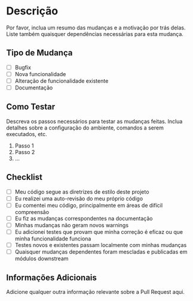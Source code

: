# Descrição

Por favor, inclua um resumo das mudanças e a motivação por trás delas. Liste também quaisquer dependências necessárias para esta mudança.

## Tipo de Mudança

- [ ] Bugfix
- [ ] Nova funcionalidade
- [ ] Alteração de funcionalidade existente
- [ ] Documentação

## Como Testar

Descreva os passos necessários para testar as mudanças feitas. Inclua detalhes sobre a configuração do ambiente, comandos a serem executados, etc.

1. Passo 1
2. Passo 2
3. ...

## Checklist

- [ ] Meu código segue as diretrizes de estilo deste projeto
- [ ] Eu realizei uma auto-revisão do meu próprio código
- [ ] Eu comentei meu código, principalmente em áreas de difícil compreensão
- [ ] Eu fiz as mudanças correspondentes na documentação
- [ ] Minhas mudanças não geram novos warnings
- [ ] Eu adicionei testes que provam que minha correção é eficaz ou que minha funcionalidade funciona
- [ ] Testes novos e existentes passam localmente com minhas mudanças
- [ ] Quaisquer mudanças dependentes foram mescladas e publicadas em módulos downstream

## Informações Adicionais

Adicione qualquer outra informação relevante sobre a Pull Request aqui.